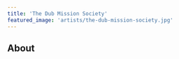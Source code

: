 ```yaml
---
title: 'The Dub Mission Society'
featured_image: 'artists/the-dub-mission-society.jpg'
---
```


## About


